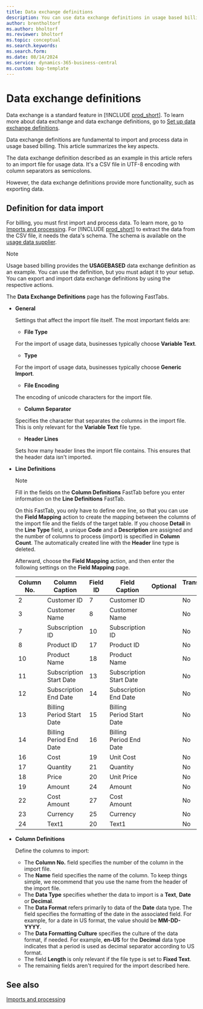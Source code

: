 ```yaml
---
title: Data exchange definitions
description: You can use data exchange definitions in usage based billing.
author: brentholtorf
ms.author: bholtorf
ms.reviewer: bholtorf
ms.topic: conceptual
ms.search.keywords: 
ms.search.form: 
ms.date: 08/14/2024
ms.service: dynamics-365-business-central
ms.custom: bap-template
---
```

# Data exchange definitions

Data exchange is a standard feature in [!INCLUDE [prod_short](../../includes/prod_short.md)]. To learn more about data exchange and data exchange definitions, go to [Set up data exchange definitions](../../across-how-to-set-up-data-exchange-definitions.md). 

Data exchange definitions are fundamental to import and process data in usage based billing. This article summarizes the key aspects.

The data exchange definition described as an example in this article refers to an import file for usage data. It's a CSV file in UTF-8 encoding with column separators as semicolons.

However, the data exchange definitions provide more functionality, such as exporting data.

## Definition for data import

For billing, you must first import and process data. To learn more, go to [Imports and processing](../processing-usage-data/imports-processing.md). For [!INCLUDE [prod_short](../../includes/prod_short.md)] to extract the data from the CSV file, it needs the data's schema. The schema is available on the [usage data supplier](suppliers.md).

> [!NOTE]
> Usage based billing provides the **USAGEBASED** data exchange definition as an example. You can use the definition, but you must adapt it to your setup. You can export and import data exchange definitions by using the respective actions.

The **Data Exchange Definitions** page has the following FastTabs.

* **General**

    Settings that affect the import file itself. The most important fields are:
   * **File Type**

   For the import of usage data, businesses typically choose **Variable Text**.
   * **Type**

   For the import of usage data, businesses typically choose **Generic Import**.
   * **File Encoding**

   The encoding of unicode characters for the import file.
   * **Column Separator**

   Specifies the character that separates the columns in the import file. This is only relevant for the **Variable Text** file type.
   * **Header Lines**

   Sets how many header lines the import file contains. This ensures that the header data isn't imported.
* **Line Definitions**

   > [!NOTE]
   > Fill in the fields on the **Column Definitions** FastTab before you enter information on the **Line Definitions** FastTab.

   On this FastTab, you only have to define one line, so that you can use the **Field Mapping** action to create the mapping between the columns of the import file and the fields of the target table. If you choose **Detail** in the **Line Type** field, a unique **Code** and a **Description** are assigned and the number of columns to process (import) is specified in **Column Count**. The automatically created line with the **Header** line type is deleted.

   Afterward, choose the **Field Mapping** action, and then enter the following settings on the **Field Mapping** page.

    
   |Column No.  |Column Caption  |Field ID  |Field Caption  |Optional  |Transformation Rule  |Overwrite Value  |Priority  |
   |---------|---------|---------|---------|---------|---------|---------|---------|
   |2    | Customer ID   |  7       |   Customer ID      | |No |No | 0|
   |3    | Customer Name |  8       |   Customer Name      | |No | No| 0|
   |7    | Subscription ID |10      |   Subscription ID      | |No | Yes | 0|
   |8    | Product ID    |  17      |   Product ID      | |No | Yes| 0|
   |10   | Product Name |   18      |    Product Name     | |No | Yes| 0|
   |11   | Subscription Start Date  |  13  |   Subscription Start Date| |No | No| 0|
   |12   | Subscription End Date    | 14   |  Subscription End Date  | |No | No| 0|
   |13   | Billing Period Start Date| 15   | Billing Period Start Date | |No | No| 0|
   |14   | Billing Period End Date  | 16  | Billing Period End Date    | |No | No| 0|
   |16   | Cost        |   19      |   Unit Cost      | |No | No| 0|
   |17   | Quantity    |  21       |  Quantity       | |No | Yes| 0|
   |18   | Price       |   20      |  Unit Price       | |No | No| 0|
   |19   | Amount      |    24     |  Amount       | |No | No| 0|
   |22   | Cost Amount |   27      |  Cost Amount       | |No | No| 0|
   |23   | Currency    |  25       |  Currency       | |No | No| 0|
   |24   | Text1       | 20        |  Text1       | | No| No| 0|

<!--
    * The **Table ID** field should contain **8018**. This is the **Usage Data Generic Import** table.
    * The **Name** field should contain a name.
    * The **Mapping Codeunit** field should contain **8030**. This is the **Generic Import Mappings** codeunit to use for the generic import type when you generate imported lines.
    * The **Column No.** field specifies a column definition, and the **Field ID** field specifies a target field from the table specified in the **Table ID** field.
    * The **Overwrite Value** field indicates that field contents in the target table can be overwritten, if needed. We recommended that you set this for the **Subscription ID**, **Product ID**, **Product Name**, and **Quantity** fields.
    * The remaining fields aren't required for the import described here.-->
* **Column Definitions**

    Define the columns to import:

    * The **Column No.** field specifies the number of the column in the import file.
    * The **Name** field specifies the name of the column. To keep things simple, we recommend that you use the name from the header of the import file.
    * The **Data Type** specifies whether the data to import is a **Text**, **Date** or **Decimal**.
    * The **Data Format** refers primarily to data of the **Date** data type. The field specifies the formatting of the date in the associated field. For example, for a date in US format, the value should be **MM-DD-YYYY**.
    * The **Data Formatting Culture** specifies the culture of the data format, if needed. For example, **en-US** for the **Decimal** data type indicates that a period is used as decimal separator according to US format.
    * The field **Length** is only relevant if the file type is set to **Fixed Text**.
    * The remaining fields aren't required for the import described here.

## See also

[Imports and processing](../processing-usage-data/imports-processing.md)
